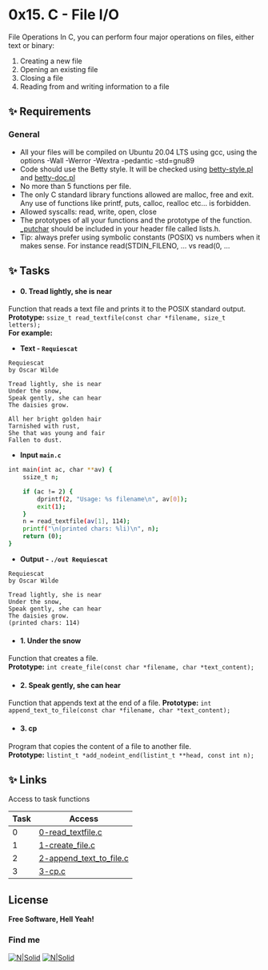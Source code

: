 # **0x15. C - File I/O**
File Operations
In C, you can perform four major operations on files, either text or binary:

1. Creating a new file
2. Opening an existing file
3. Closing a file
4. Reading from and writing information to a file

## **✨ Requirements**
### General 
- All your files will be compiled on Ubuntu 20.04 LTS using gcc, using the options -Wall -Werror -Wextra -pedantic -std=gnu89
- Code should use the Betty style. It will be checked using [betty-style.pl] and [betty-doc.pl]
- No more than 5 functions per file.
- The only C standard library functions allowed are malloc, free and exit. Any use of functions like printf, puts, calloc, realloc etc… is forbidden.
- Allowed syscalls: read, write, open, close
- The prototypes of all your functions and the prototype of the function. [_putchar] should be included in your header file called lists.h.
- Tip: always prefer using symbolic constants (POSIX) vs numbers when it makes sense. For instance read(STDIN_FILENO, ... vs read(0, ...


## ✨ **Tasks**
- #### 0. Tread lightly, she is near
Function that reads a text file and prints it to the POSIX standard output. <br>
**Prototype:** ```ssize_t read_textfile(const char *filename, size_t letters);``` <br>
**For example:**
- **Text - ```Requiescat```**
```
Requiescat
by Oscar Wilde

Tread lightly, she is near
Under the snow,
Speak gently, she can hear
The daisies grow.

All her bright golden hair
Tarnished with rust,
She that was young and fair
Fallen to dust.
```
- **Input ```main.c```** 
```sh
int main(int ac, char **av) {
    ssize_t n;

    if (ac != 2) {
        dprintf(2, "Usage: %s filename\n", av[0]);
        exit(1);
    }
    n = read_textfile(av[1], 114);
    printf("\n(printed chars: %li)\n", n);
    return (0);
}
```
- **Output - ```./out Requiescat```** 
```
Requiescat
by Oscar Wilde

Tread lightly, she is near
Under the snow,
Speak gently, she can hear
The daisies grow.
(printed chars: 114)
```
- #### 1. Under the snow
Function that creates a file. <br>
**Prototype:** ```int create_file(const char *filename, char *text_content);```  <br>
- #### 2. Speak gently, she can hear
Function that appends text at the end of a file.
**Prototype:** ```int append_text_to_file(const char *filename, char *text_content);```  <br>
- #### 3. cp
Program that copies the content of a file to another file. <br>
**Prototype:** ```listint_t *add_nodeint_end(listint_t **head, const int n);```  <br>

## ✨  Links

Access to task functions

| Task | Access|
| ------ | ------ |
| 0| [0-read_textfile.c] |
| 1 | [1-create_file.c] |
| 2 | [2-append_text_to_file.c] |
| 3 | [3-cp.c] |

## License

**Free Software, Hell Yeah!**
### Find me
[![N|Solid](https://i.postimg.cc/FKh7hgp9/pngegg.png)](https://twitter.com/Lisethav55)
[![N|Solid](https://i.postimg.cc/qBNpwbw3/pngegg-3.png)](https://www.linkedin.com/in/liseth-arias/)


[//]: # (Here are the links)

   [0-read_textfile.c]: <https://github.com/lisethav/holbertonschool-low_level_programming/blob/main/0x15-file_io/0-read_textfile.c>
   [1-create_file.c]: <https://github.com/lisethav/holbertonschool-low_level_programming/blob/main/0x15-file_io/1-create_file.c>
   [2-append_text_to_file.c]: <https://github.com/lisethav/holbertonschool-low_level_programming/blob/main/0x15-file_io/2-append_text_to_file.c>
   [3-cp.c]: <https://github.com/lisethav/holbertonschool-low_level_programming/blob/main/0x15-file_io/3-cp.c>

   [betty-style.pl]: <https://github.com/holbertonschool/Betty/blob/master/betty-style.pl>
   [betty-doc.pl]: <https://github.com/holbertonschool/Betty/blob/master/betty-doc.pl>
   [_putchar]: <https://github.com/holbertonschool/_putchar.c/blob/master/_putchar.c>
